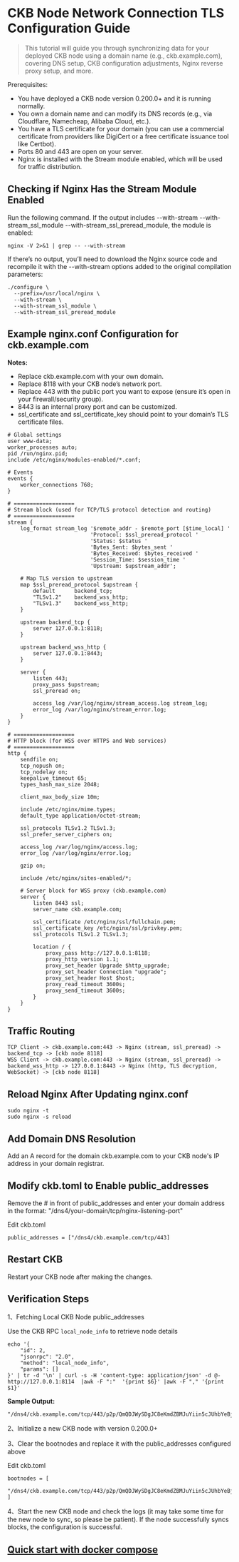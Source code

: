 # CKB Node Network Connection TLS Configuration Guide

> This tutorial will guide you through synchronizing data for your deployed CKB node using a domain name (e.g., ckb.example.com), covering DNS setup, CKB configuration adjustments, Nginx reverse proxy setup, and more.

Prerequisites:
- You have deployed a CKB node version 0.200.0+ and it is running normally.
- You own a domain name and can modify its DNS records (e.g., via Cloudflare, Namecheap, Alibaba Cloud, etc.).
- You have a TLS certificate for your domain (you can use a commercial certificate from providers like DigiCert or a free certificate issuance tool like Certbot).
- Ports 80 and 443 are open on your server.
- Nginx is installed with the Stream module enabled, which will be used for traffic distribution.

## Checking if Nginx Has the Stream Module Enabled

Run the following command. If the output includes --with-stream --with-stream_ssl_module --with-stream_ssl_preread_module, the module is enabled:
```
nginx -V 2>&1 | grep -- --with-stream
```

If there’s no output, you’ll need to download the Nginx source code and recompile it with the --with-stream options added to the original compilation parameters:
```
./configure \
  --prefix=/usr/local/nginx \
  --with-stream \
  --with-stream_ssl_module \
  --with-stream_ssl_preread_module
```


## Example nginx.conf Configuration for ckb.example.com

**Notes:**
- Replace ckb.example.com with your own domain.
- Replace 8118 with your CKB node’s network port.
- Replace 443 with the public port you want to expose (ensure it’s open in your firewall/security group).
- 8443 is an internal proxy port and can be customized.
- ssl_certificate and ssl_certificate_key should point to your domain’s TLS certificate files.
```
# Global settings
user www-data;
worker_processes auto;
pid /run/nginx.pid;
include /etc/nginx/modules-enabled/*.conf;

# Events
events {
    worker_connections 768;
}

# ===================
# Stream block (used for TCP/TLS protocol detection and routing)
# ===================
stream {
    log_format stream_log '$remote_addr - $remote_port [$time_local] '
                          'Protocol: $ssl_preread_protocol '
                          'Status: $status '
                          'Bytes_Sent: $bytes_sent '
                          'Bytes_Received: $bytes_received '
                          'Session_Time: $session_time '
                          'Upstream: $upstream_addr';

    # Map TLS version to upstream
    map $ssl_preread_protocol $upstream {
        default      backend_tcp;
        "TLSv1.2"    backend_wss_http;
        "TLSv1.3"    backend_wss_http;
    }

    upstream backend_tcp {
        server 127.0.0.1:8118;
    }

    upstream backend_wss_http {
        server 127.0.0.1:8443;
    }

    server {
        listen 443;
        proxy_pass $upstream;
        ssl_preread on;

        access_log /var/log/nginx/stream_access.log stream_log;
        error_log /var/log/nginx/stream_error.log;
    }
}

# ===================
# HTTP block (for WSS over HTTPS and Web services)
# ===================
http {
    sendfile on;
    tcp_nopush on;
    tcp_nodelay on;
    keepalive_timeout 65;
    types_hash_max_size 2048;

    client_max_body_size 10m;

    include /etc/nginx/mime.types;
    default_type application/octet-stream;

    ssl_protocols TLSv1.2 TLSv1.3;
    ssl_prefer_server_ciphers on;

    access_log /var/log/nginx/access.log;
    error_log /var/log/nginx/error.log;

    gzip on;

    include /etc/nginx/sites-enabled/*;

    # Server block for WSS proxy (ckb.example.com)
    server {
        listen 8443 ssl;
        server_name ckb.example.com;

        ssl_certificate /etc/nginx/ssl/fullchain.pem;
        ssl_certificate_key /etc/nginx/ssl/privkey.pem;
        ssl_protocols TLSv1.2 TLSv1.3;

        location / {
            proxy_pass http://127.0.0.1:8118;
            proxy_http_version 1.1;
            proxy_set_header Upgrade $http_upgrade;
            proxy_set_header Connection "upgrade";
            proxy_set_header Host $host;
            proxy_read_timeout 3600s;
            proxy_send_timeout 3600s;
        }
    }
}
```

## Traffic Routing
```
TCP Client -> ckb.example.com:443 -> Nginx (stream, ssl_preread) -> backend_tcp -> [ckb node 8118]
WSS Client -> ckb.example.com:443 -> Nginx (stream, ssl_preread) -> backend_wss_http -> 127.0.0.1:8443 -> Nginx (http, TLS decryption, WebSocket) -> [ckb node 8118]
```

## Reload Nginx After Updating nginx.conf
```
sudo nginx -t
sudo nginx -s reload
```

## Add Domain DNS Resolution

Add an A record for the domain ckb.example.com to your CKB node's IP address in your domain registrar.

## Modify ckb.toml to Enable public_addresses

Remove the # in front of public_addresses and enter your domain address in the format: "/dns4/your-domain/tcp/nginx-listening-port"

Edit ckb.toml
```
public_addresses = ["/dns4/ckb.example.com/tcp/443]
```
## Restart CKB
Restart your CKB node after making the changes.

## Verification Steps

1、Fetching Local CKB Node public_addresses

Use the CKB RPC `local_node_info` to retrieve node details
```
echo '{
    "id": 2,
    "jsonrpc": "2.0",
    "method": "local_node_info",
    "params": []
}' | tr -d '\n' | curl -s -H 'content-type: application/json' -d @- http://127.0.0.1:8114  |awk -F ":"  '{print $6}' |awk -F "," '{print $1}'
```

**Sample Output:**

```
"/dns4/ckb.example.com/tcp/443/p2p/QmQDJWySDgJC8eKmdZBMJuYiin5cJUhbYeBjNWvrXRYYUK"
```
2、Initialize a new CKB node with version 0.200.0+

3、Clear the bootnodes and replace it with the public_addresses configured above

Edit ckb.toml
```
bootnodes = [
 "/dns4/ckb.example.com/tcp/443/p2p/QmQDJWySDgJC8eKmdZBMJuYiin5cJUhbYeBjNWvrXRYYUK"
]
```
4、Start the new CKB node and check the logs (it may take some time for the new node to sync, so please be patient). If the node successfully syncs blocks, the configuration is successful.

## [Quick start with docker compose](https://github.com/jiangxianliang007/ckb-network-tls-proxy/blob/main/README.md)
